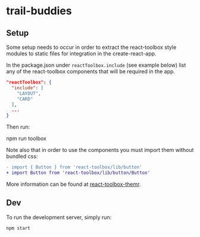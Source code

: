 # trail-buddies

## Setup
Some setup needs to occur in order to extract the react-toolbox style modules
to static files for integration in the create-react-app.

In the package.json under `reactToolbox.include` (see example below) list
any of the react-toolbox components that will be required in the app.
```json
"reactToolbox": {
  "include": [
    "LAYOUT",
    "CARD"
  ],
  ...
}
```
Then run:

npm run toolbox

Note also that in order to use the components you must import them
without
bundled css:
```diff
- import { Button } from 'react-toolbox/lib/button'
+ import Button from 'react-toolbox/lib/button/Button'
```

More information can be found at
[react-toolbox-themr](https://github.com/react-toolbox/react-toolbox-themr).

## Dev
To run the development server, simply run:

    npm start
